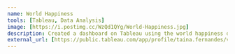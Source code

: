 ```yaml
---
name: World Happiness  
tools: [Tableau, Data Analysis]
image: [https://i.postimg.cc/WzQd1QYg/World-Happiness.jpg]
description: Created a dashboard on Tableau using the world happiness dataset.
external_url: [https://public.tableau.com/app/profile/taina.fernandes/viz/WorldHappiness_17073529857110/Painel1]
---
```

